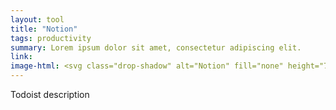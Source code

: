 ```yaml
---
layout: tool
title: "Notion"
tags: productivity
summary: Lorem ipsum dolor sit amet, consectetur adipiscing elit.
link: 
image-html: <svg class="drop-shadow" alt="Notion" fill="none" height="70" viewBox="0 0 70 70" width="70" xmlns="http://www.w3.org/2000/svg" xmlns:xlink="http://www.w3.org/1999/xlink"><clipPath id="a"><path d="m8.66943 8.6698h52.9817v52.9817h-52.9817z"/></clipPath><rect fill="#fff" height="70" rx="13" width="70"/><g clip-path="url(#a)"><path d="m45.5161 9.92358-33.3838 2.78202 1.4308 36.0068 7.3126 10.969 37.676-2.941v-37.4376z" fill="#fff"/><path d="m18.5126 17.9593c1.6468 1.3378 2.2649 1.2362 5.36 1.0287l29.173-1.7506c.6181 0 .1037-.6181-.1016-.7196l-4.8478-3.5034c-.9272-.7197-2.1656-1.5453-4.5365-1.34l-28.2459 2.0618c-1.0287.1016-1.2362.6182-.8256 1.0288zm1.7506 6.7993v30.6941c0 1.649.8234 2.2671 2.68 2.1634l32.0605-1.8544c1.8566-.1015 2.0641-1.2362 2.0641-2.5762v-30.4887c0-1.3378-.5144-2.0597-1.6513-1.9582l-33.5043 1.9582c-1.2362.1037-1.649.7218-1.649 2.0596zm31.6499 1.6447c.2053.9271 0 1.8543-.9272 1.9603l-1.5453.309v22.6585c-1.3422.7219-2.5784 1.1347-3.6094 1.1347-1.6512 0-2.064-.5166-3.3003-2.0596l-10.104-15.8636v15.347l3.1965.7241s0 1.8543-2.5784 1.8543l-7.1128.4106c-.2053-.4106 0-1.4415.7219-1.6468l1.8544-.5144v-20.2942l-2.5719-.2075c-.2075-.9271.3091-2.2649 1.7506-2.3687l7.6294-.5144 10.5168 16.0689v-14.2167l-2.6821-.3069c-.2054-1.1346.6181-1.9581 1.649-2.0596zm-38.9702-15.4486 29.3827-2.16342c3.6072-.30906 4.5366-.10376 6.8037 1.54532l9.38 6.5918c1.5453 1.1325 2.0619 1.4415 2.0619 2.6778v36.1555c0 2.265-.8234 3.6072-3.7087 3.8103l-34.1246 2.0618c-2.1634.1038-3.1966-.2053-4.3313-1.649l-6.9075-8.9627c-1.2362-1.6491-1.75056-2.8831-1.75056-4.3269v-32.1378c0-1.8521.82566-3.3996 3.19436-3.6027z" fill="#000"/></g></svg>
---
```


Todoist description